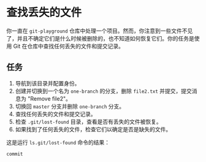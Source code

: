 # 查找丢失的文件

你一直在 `git-playground` 仓库中处理一个项目。然而，你注意到一些文件不见了，并且不确定它们是什么时候被删除的，也不知道如何恢复它们。你的任务是使用 Git 在仓库中查找任何丢失的文件和提交记录。

## 任务

1. 导航到该目录并配置身份。
2. 创建并切换到一个名为 `one-branch` 的分支，删除 `file2.txt` 并提交，提交消息为 "Remove file2"。
3. 切换回 `master` 分支并删除 `one-branch` 分支。
4. 查找任何丢失的文件和提交记录。
5. 检查 `.git/lost-found` 目录，查看是否有丢失的文件被恢复。
6. 如果找到了任何丢失的文件，检查它们以确定是否是缺失的文件。

这是运行 `ls.git/lost-found` 命令的结果：

```shell
commit
```
